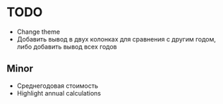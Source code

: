 TODO
====

- Change theme
- Добавить вывод в двух колонках для сравнения с другим годом, либо добавить вывод всех годов

## Minor

- Среднегодовая стоимость
- Highlight annual calculations
